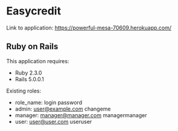 Easycredit
================

Link to application: https://powerful-mesa-70609.herokuapp.com/

Ruby on Rails
-------------

This application requires:

- Ruby 2.3.0
- Rails 5.0.0.1

Existing roles:
- role_name: login password
- admin: user@example.com changeme
- manager: manager@manager.com managermanager
- user: user@user.com useruser
